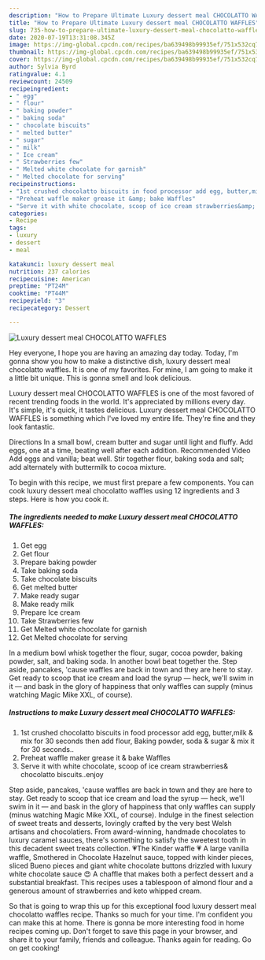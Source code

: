 ```yaml
---
description: "How to Prepare Ultimate Luxury dessert meal CHOCOLATTO WAFFLES"
title: "How to Prepare Ultimate Luxury dessert meal CHOCOLATTO WAFFLES"
slug: 735-how-to-prepare-ultimate-luxury-dessert-meal-chocolatto-waffles
date: 2020-07-19T13:31:08.345Z
image: https://img-global.cpcdn.com/recipes/ba639498b99935ef/751x532cq70/luxury-dessert-meal-chocolatto-waffles-recipe-main-photo.jpg
thumbnail: https://img-global.cpcdn.com/recipes/ba639498b99935ef/751x532cq70/luxury-dessert-meal-chocolatto-waffles-recipe-main-photo.jpg
cover: https://img-global.cpcdn.com/recipes/ba639498b99935ef/751x532cq70/luxury-dessert-meal-chocolatto-waffles-recipe-main-photo.jpg
author: Sylvia Byrd
ratingvalue: 4.1
reviewcount: 24509
recipeingredient:
- " egg"
- " flour"
- " baking powder"
- " baking soda"
- " chocolate biscuits"
- " melted butter"
- " sugar"
- " milk"
- " Ice cream"
- " Strawberries few"
- " Melted white chocolate for garnish"
- " Melted chocolate for serving"
recipeinstructions:
- "1st crushed chocolatto biscuits in food processor add egg, butter,milk &amp; mix for 30 seconds then add flour, Baking powder, soda &amp; sugar &amp; mix it for 30 seconds.."
- "Preheat waffle maker grease it &amp; bake Waffles"
- "Serve it with white chocolate, scoop of ice cream strawberries&amp; chocolatto biscuits..enjoy"
categories:
- Recipe
tags:
- luxury
- dessert
- meal

katakunci: luxury dessert meal 
nutrition: 237 calories
recipecuisine: American
preptime: "PT24M"
cooktime: "PT44M"
recipeyield: "3"
recipecategory: Dessert

---
```



![Luxury dessert meal CHOCOLATTO WAFFLES](https://img-global.cpcdn.com/recipes/ba639498b99935ef/751x532cq70/luxury-dessert-meal-chocolatto-waffles-recipe-main-photo.jpg)

Hey everyone, I hope you are having an amazing day today. Today, I'm gonna show you how to make a distinctive dish, luxury dessert meal chocolatto waffles. It is one of my favorites. For mine, I am going to make it a little bit unique. This is gonna smell and look delicious.

Luxury dessert meal CHOCOLATTO WAFFLES is one of the most favored of recent trending foods in the world. It's appreciated by millions every day. It's simple, it's quick, it tastes delicious. Luxury dessert meal CHOCOLATTO WAFFLES is something which I've loved my entire life. They're fine and they look fantastic.

Directions In a small bowl, cream butter and sugar until light and fluffy. Add eggs, one at a time, beating well after each addition. Recommended Video Add eggs and vanilla; beat well. Stir together flour, baking soda and salt; add alternately with buttermilk to cocoa mixture.


To begin with this recipe, we must first prepare a few components. You can cook luxury dessert meal chocolatto waffles using 12 ingredients and 3 steps. Here is how you cook it.

<!--inarticleads1-->

##### The ingredients needed to make Luxury dessert meal CHOCOLATTO WAFFLES:

1. Get  egg
1. Get  flour
1. Prepare  baking powder
1. Take  baking soda
1. Take  chocolate biscuits
1. Get  melted butter
1. Make ready  sugar
1. Make ready  milk
1. Prepare  Ice cream
1. Take  Strawberries few
1. Get  Melted white chocolate for garnish
1. Get  Melted chocolate for serving


In a medium bowl whisk together the flour, sugar, cocoa powder, baking powder, salt, and baking soda. In another bowl beat together the. Step aside, pancakes, &#39;cause waffles are back in town and they are here to stay. Get ready to scoop that ice cream and load the syrup — heck, we&#39;ll swim in it — and bask in the glory of happiness that only waffles can supply (minus watching Magic Mike XXL, of course). 

<!--inarticleads2-->

##### Instructions to make Luxury dessert meal CHOCOLATTO WAFFLES:

1. 1st crushed chocolatto biscuits in food processor add egg, butter,milk &amp; mix for 30 seconds then add flour, Baking powder, soda &amp; sugar &amp; mix it for 30 seconds..
1. Preheat waffle maker grease it &amp; bake Waffles
1. Serve it with white chocolate, scoop of ice cream strawberries&amp; chocolatto biscuits..enjoy


Step aside, pancakes, &#39;cause waffles are back in town and they are here to stay. Get ready to scoop that ice cream and load the syrup — heck, we&#39;ll swim in it — and bask in the glory of happiness that only waffles can supply (minus watching Magic Mike XXL, of course). Indulge in the finest selection of sweet treats and desserts, lovingly crafted by the very best Welsh artisans and chocolatiers. From award-winning, handmade chocolates to luxury caramel sauces, there&#39;s something to satisfy the sweetest tooth in this decadent sweet treats collection. 💗The Kinder waffle 💗 A large vanilla waffle, Smothered in Chocolate Hazelnut sauce, topped with kinder pieces, sliced Bueno pieces and giant white chocolate buttons drizzled with luxury white chocolate sauce 😍 A chaffle that makes both a perfect dessert and a substantial breakfast. This recipes uses a tablespoon of almond flour and a generous amount of strawberries and keto whipped cream. 

So that is going to wrap this up for this exceptional food luxury dessert meal chocolatto waffles recipe. Thanks so much for your time. I'm confident you can make this at home. There is gonna be more interesting food in home recipes coming up. Don't forget to save this page in your browser, and share it to your family, friends and colleague. Thanks again for reading. Go on get cooking!

